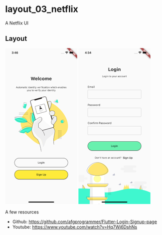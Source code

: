# layout_03_netflix

A Netflix UI

## Layout

<img src="https://raw.githubusercontent.com/hieuphan94/flutter-layouts/master/layout_02_login/assets/screenshot/layout-login-5-welcome.png" height="500em"/>&nbsp;<img src="https://raw.githubusercontent.com/hieuphan94/flutter-layouts/master/layout_02_login/assets/screenshot/layout-login-5.png" height="500em" />

A few resources

- Github: https://github.com/afgprogrammer/Flutter-Login-Signup-page
- Youtube: https://www.youtube.com/watch?v=Hq7Wj6DshNs
